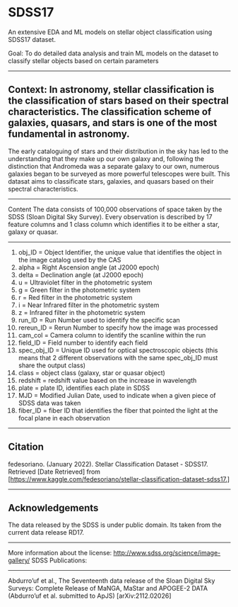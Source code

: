 # SDSS17
An extensive EDA and ML models on stellar object classification using SDSS17 dataset.

Goal: To do detailed data analysis and train ML models on the dataset to classify stellar objects based on certain parameters
***
Context: 
In astronomy, stellar classification is the classification of stars based on their spectral characteristics. The classification scheme of galaxies, quasars, and stars is one of the most fundamental in astronomy. 
---
The early cataloguing of stars and their distribution in the sky has led to the understanding that they make up our own galaxy and, following the distinction that Andromeda was a separate galaxy to our own, numerous galaxies began to be surveyed as more powerful telescopes were built.
This datasat aims to classificate stars, galaxies, and quasars based on their spectral characteristics.
***
Content
The data consists of 100,000 observations of space taken by the SDSS (Sloan Digital Sky Survey).
Every observation is described by 17 feature columns and 1 class column which identifies it to be either a star, galaxy or quasar.
***
1. obj_ID = Object Identifier, the unique value that identifies the object in the image catalog used by the CAS
2. alpha = Right Ascension angle (at J2000 epoch)
3. delta = Declination angle (at J2000 epoch)
4. u = Ultraviolet filter in the photometric system
5. g = Green filter in the photometric system
6. r = Red filter in the photometric system
7. i = Near Infrared filter in the photometric system
8. z = Infrared filter in the photometric system
9. run_ID = Run Number used to identify the specific scan
10. rereun_ID = Rerun Number to specify how the image was processed
11. cam_col = Camera column to identify the scanline within the run
12. field_ID = Field number to identify each field
13. spec_obj_ID = Unique ID used for optical spectroscopic objects (this means that 2 different observations with the same spec_obj_ID must share the output class)
14. class = object class (galaxy, star or quasar object)
15. redshift = redshift value based on the increase in wavelength
16. plate = plate ID, identifies each plate in SDSS
17. MJD = Modified Julian Date, used to indicate when a given piece of SDSS data was taken
18. fiber_ID = fiber ID that identifies the fiber that pointed the light at the focal plane in each observation
***

Citation
---
fedesoriano. (January 2022). Stellar Classification Dataset - SDSS17. Retrieved [Date Retrieved] from [https://www.kaggle.com/fedesoriano/stellar-classification-dataset-sdss17.]
***
Acknowledgements
---
The data released by the SDSS is under public domain. Its taken from the current data release RD17.
***
More information about the license: http://www.sdss.org/science/image-gallery/
SDSS Publications:
***
Abdurro’uf et al., The Seventeenth data release of the Sloan Digital Sky Surveys: Complete Release of MaNGA, MaStar and APOGEE-2 DATA (Abdurro’uf et al. submitted to ApJS) [arXiv:2112.02026]
